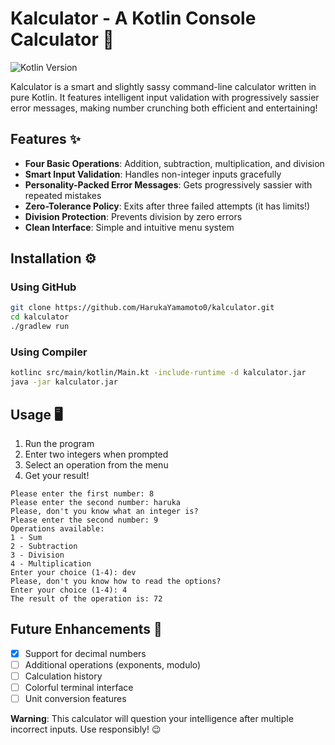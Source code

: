 # Kalculator - A Kotlin Console Calculator 🧮

![Kotlin Version](https://img.shields.io/badge/Kotlin-1.9.0-blueviolet)

Kalculator is a smart and slightly sassy command-line calculator written in pure Kotlin. It features intelligent input validation with progressively sassier error messages, making number crunching both efficient and entertaining!

## Features ✨

- **Four Basic Operations**: Addition, subtraction, multiplication, and division
- **Smart Input Validation**: Handles non-integer inputs gracefully
- **Personality-Packed Error Messages**: Gets progressively sassier with repeated mistakes
- **Zero-Tolerance Policy**: Exits after three failed attempts (it has limits!)
- **Division Protection**: Prevents division by zero errors
- **Clean Interface**: Simple and intuitive menu system

## Installation ⚙️

### Using GitHub
```bash
git clone https://github.com/HarukaYamamoto0/kalculator.git
cd kalculator
./gradlew run
```

### Using Compiler
```bash
kotlinc src/main/kotlin/Main.kt -include-runtime -d kalculator.jar
java -jar kalculator.jar
```

## Usage 🖥️

1. Run the program
2. Enter two integers when prompted
3. Select an operation from the menu
4. Get your result!

```plaintext
Please enter the first number: 8
Please enter the second number: haruka
Please, don't you know what an integer is?
Please enter the second number: 9
Operations available:
1 - Sum
2 - Subtraction
3 - Division
4 - Multiplication
Enter your choice (1-4): dev
Please, don't you know how to read the options?
Enter your choice (1-4): 4
The result of the operation is: 72
```

## Future Enhancements 🚀

- [x] Support for decimal numbers
- [ ] Additional operations (exponents, modulo)
- [ ] Calculation history
- [ ] Colorful terminal interface
- [ ] Unit conversion features

**Warning**: This calculator will question your intelligence after multiple incorrect inputs. Use responsibly! 😉
